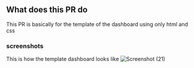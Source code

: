 ## What does this PR do
This PR is basically for the template of the dashboard using only html and css

### screenshots
This is how the template dashboard looks like
![Screenshot (21)](https://github.com/harry-olabs/avi-hub/assets/80858126/b6048d2b-1b2f-4d27-9a5d-e424bfecaf0c)
